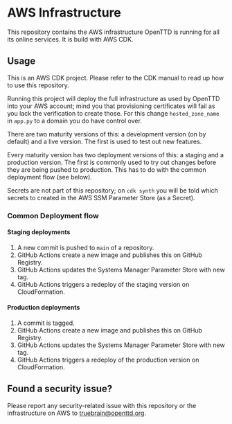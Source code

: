 # AWS Infrastructure

This repository contains the AWS infrastructure OpenTTD is running for all its online services.
It is build with AWS CDK.

## Usage

This is an AWS CDK project. Please refer to the CDK manual to read up how to use this repository.

Running this project will deploy the full infrastructure as used by OpenTTD into your AWS account; mind you that provisioning certificates will fail as you lack the verification to create those.
For this change `hosted_zone_name` in `app.py` to a domain you do have control over.

There are two maturity versions of this: a development version (on by default) and a live version.
The first is used to test out new features.

Every maturity version has two deployment versions of this: a staging and a production version.
The first is commonly used to try out changes before they are being pushed to production.
This has to do with the common deployment flow (see below).

Secrets are not part of this repository; on `cdk synth` you will be told which secrets to created in the AWS SSM Parameter Store (as a Secret).

### Common Deployment flow

#### Staging deployments
1. A new commit is pushed to `main` of a repository.
1. GitHub Actions create a new image and publishes this on GitHub Registry.
1. GitHub Actions updates the Systems Manager Parameter Store with new tag.
1. GitHub Actions triggers a redeploy of the staging version on CloudFormation.

#### Production deployments
1. A commit is tagged.
1. GitHub Actions create a new image and publishes this on GitHub Registry.
1. GitHub Actions updates the Systems Manager Parameter Store with new tag.
1. GitHub Actions triggers a redeploy of the production version on CloudFormation.

## Found a security issue?

Please report any security-related issue with this repository or the infrastructure on AWS to truebrain@openttd.org.
